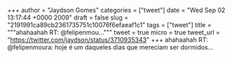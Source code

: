 
+++
author = "Jaydson Gomes"
categories = ["tweet"]
date = "Wed Sep 02 13:17:44 +0000 2009"
draft = false
slug = "2191991ca89cb2361735751c10076f6efaeaf1c1"
tags = ["tweet"]
title = """ahahaahah RT: @felipenmou..."""
tweet = true
micro = true
tweet_url = "https://twitter.com/jaydson/status/3710935343"
+++
ahahaahah RT: @felipenmoura: hoje é um daqueles dias que mereciam ser dormidos...
